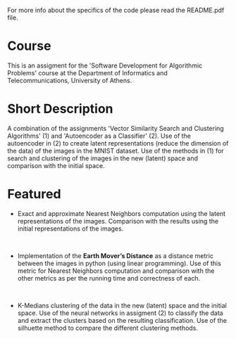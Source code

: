 For more info about the specifics of the code please read the README.pdf file.

# Course

This is an assigment for the 'Software Development for Algorithmic Problems' course at the Department of Informatics and Telecommunications, University of Athens.

# Short Description

A combination of the assignments 'Vector Similarity Search and Clustering Algorithms' (1) and 'Autoencoder as a Classifier' (2). Use of the autoencoder in (2) to create latent representations (reduce the dimension of the data) of the images in the MNIST dataset. Use of the methods in (1) for search and clustering of the images in the new (latent) space and comparison with the initial space.

# Featured

- Exact and approximate Nearest Neighbors computation using the latent representations of the images. Comparison with the results using the initial representations of the images. 

<br>

- Implementation of the **Earth Mover’s Distance** as a distance metric between the images in python (using linear programming). Use of this metric for Nearest Neighbors computation and comparison with the other metrics as per the running time and correctness of each.

<br>

- K-Medians clustering of the data in the new (latent) space and the initial space. Use of the neural networks in assigment (2) to classify the data and extract the clusters based on the resulting classification. Use of the silhuette method to compare the different clustering methods.